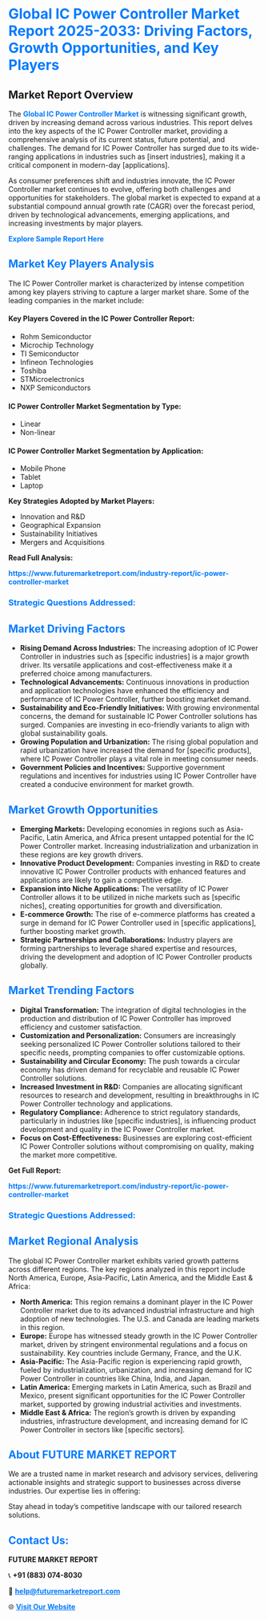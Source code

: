 <h1 style="color: #007BFF;">Global IC Power Controller Market Report 2025-2033: Driving Factors, Growth Opportunities, and Key Players</h1>

<section id="overview">
<h2>Market Report Overview</h2>
<p>The <a href="https://www.futuremarketreport.com/industry-report/ic-power-controller-market" style="color: #007BFF; text-decoration: none;"><strong>Global IC Power Controller Market</strong></a> is witnessing significant growth, driven by increasing demand across various industries. This report delves into the key aspects of the IC Power Controller market, providing a comprehensive analysis of its current status, future potential, and challenges. The demand for IC Power Controller has surged due to its wide-ranging applications in industries such as [insert industries], making it a critical component in modern-day [applications].</p>
<p>As consumer preferences shift and industries innovate, the IC Power Controller market continues to evolve, offering both challenges and opportunities for stakeholders. The global market is expected to expand at a substantial compound annual growth rate (CAGR) over the forecast period, driven by technological advancements, emerging applications, and increasing investments by major players.</p>
</section>

<section id="overview">
<p><a href="https://www.futuremarketreport.com/request-sample/reportId=81569" style="color: #007BFF; text-decoration: none;"><strong>Explore Sample Report Here</strong></a></p>
</section>

<section id="key-players">
<h2 style="color: #007BFF;">Market Key Players Analysis</h2>
<p>The IC Power Controller market is characterized by intense competition among key players striving to capture a larger market share. Some of the leading companies in the market include:</p>
<h4>Key Players Covered in the IC Power Controller Report:</h4>
<ul><li>Rohm Semiconductor</li><li>Microchip Technology</li><li>TI Semiconductor</li><li>Infineon Technologies</li><li>Toshiba</li><li>STMicroelectronics</li><li>NXP Semiconductors</li></ul>
<h4>IC Power Controller Market Segmentation by Type:</h4>
<ul><li>Linear</li><li>Non-linear</li></ul>

<h4>IC Power Controller Market Segmentation by Application:</h4>
<ul><li>Mobile Phone</li><li>Tablet</li><li>Laptop</li></ul>
<p><strong>Key Strategies Adopted by Market Players:</strong></p>
<ul>
<li>Innovation and R&D</li>
<li>Geographical Expansion</li>
<li>Sustainability Initiatives</li>
<li>Mergers and Acquisitions</li>
</ul>
</section>

<section>
<p><strong>Read Full Analysis: </strong></p><a href="https://www.futuremarketreport.com/industry-report/ic-power-controller-market" style="color: #007BFF; text-decoration: none;"><strong>https://www.futuremarketreport.com/industry-report/ic-power-controller-market</strong></a>
<h3 style="color: #007BFF;">Strategic Questions Addressed:</h3>
</section>

<section id="driving-factors">
<h2 style="color: #007BFF;">Market Driving Factors</h2>
<ul>
<li><strong>Rising Demand Across Industries:</strong> The increasing adoption of IC Power Controller in industries such as [specific industries] is a major growth driver. Its versatile applications and cost-effectiveness make it a preferred choice among manufacturers.</li>
<li><strong>Technological Advancements:</strong> Continuous innovations in production and application technologies have enhanced the efficiency and performance of IC Power Controller, further boosting market demand.</li>
<li><strong>Sustainability and Eco-Friendly Initiatives:</strong> With growing environmental concerns, the demand for sustainable IC Power Controller solutions has surged. Companies are investing in eco-friendly variants to align with global sustainability goals.</li>
<li><strong>Growing Population and Urbanization:</strong> The rising global population and rapid urbanization have increased the demand for [specific products], where IC Power Controller plays a vital role in meeting consumer needs.</li>
<li><strong>Government Policies and Incentives:</strong> Supportive government regulations and incentives for industries using IC Power Controller have created a conducive environment for market growth.</li>
</ul>
</section>

<section id="growth-opportunities">
<h2 style="color: #007BFF;">Market Growth Opportunities</h2>
<ul>
<li><strong>Emerging Markets:</strong> Developing economies in regions such as Asia-Pacific, Latin America, and Africa present untapped potential for the IC Power Controller market. Increasing industrialization and urbanization in these regions are key growth drivers.</li>
<li><strong>Innovative Product Development:</strong> Companies investing in R&D to create innovative IC Power Controller products with enhanced features and applications are likely to gain a competitive edge.</li>
<li><strong>Expansion into Niche Applications:</strong> The versatility of IC Power Controller allows it to be utilized in niche markets such as [specific niches], creating opportunities for growth and diversification.</li>
<li><strong>E-commerce Growth:</strong> The rise of e-commerce platforms has created a surge in demand for IC Power Controller used in [specific applications], further boosting market growth.</li>
<li><strong>Strategic Partnerships and Collaborations:</strong> Industry players are forming partnerships to leverage shared expertise and resources, driving the development and adoption of IC Power Controller products globally.</li>
</ul>
</section>

<section id="trending-factors">
<h2 style="color: #007BFF;">Market Trending Factors</h2>
<ul>
<li><strong>Digital Transformation:</strong> The integration of digital technologies in the production and distribution of IC Power Controller has improved efficiency and customer satisfaction.</li>
<li><strong>Customization and Personalization:</strong> Consumers are increasingly seeking personalized IC Power Controller solutions tailored to their specific needs, prompting companies to offer customizable options.</li>
<li><strong>Sustainability and Circular Economy:</strong> The push towards a circular economy has driven demand for recyclable and reusable IC Power Controller solutions.</li>
<li><strong>Increased Investment in R&D:</strong> Companies are allocating significant resources to research and development, resulting in breakthroughs in IC Power Controller technology and applications.</li>
<li><strong>Regulatory Compliance:</strong> Adherence to strict regulatory standards, particularly in industries like [specific industries], is influencing product development and quality in the IC Power Controller market.</li>
<li><strong>Focus on Cost-Effectiveness:</strong> Businesses are exploring cost-efficient IC Power Controller solutions without compromising on quality, making the market more competitive.</li>
</ul>
</section>

<section>
<p><strong>Get Full Report: </strong></p><a href="https://www.futuremarketreport.com/industry-report/ic-power-controller-market" style="color: #007BFF; text-decoration: none;"><strong>https://www.futuremarketreport.com/industry-report/ic-power-controller-market</strong></a>
<h3 style="color: #007BFF;">Strategic Questions Addressed:</h3>
</section>


<section id="regional-analysis">
<h2 style="color: #007BFF;">Market Regional Analysis</h2>
<p>The global IC Power Controller market exhibits varied growth patterns across different regions. The key regions analyzed in this report include North America, Europe, Asia-Pacific, Latin America, and the Middle East & Africa:</p>
<ul>
<li><strong>North America:</strong> This region remains a dominant player in the IC Power Controller market due to its advanced industrial infrastructure and high adoption of new technologies. The U.S. and Canada are leading markets in this region.</li>
<li><strong>Europe:</strong> Europe has witnessed steady growth in the IC Power Controller market, driven by stringent environmental regulations and a focus on sustainability. Key countries include Germany, France, and the U.K.</li>
<li><strong>Asia-Pacific:</strong> The Asia-Pacific region is experiencing rapid growth, fueled by industrialization, urbanization, and increasing demand for IC Power Controller in countries like China, India, and Japan.</li>
<li><strong>Latin America:</strong> Emerging markets in Latin America, such as Brazil and Mexico, present significant opportunities for the IC Power Controller market, supported by growing industrial activities and investments.</li>
<li><strong>Middle East & Africa:</strong> The region’s growth is driven by expanding industries, infrastructure development, and increasing demand for IC Power Controller in sectors like [specific sectors].</li>
</ul>
</section>

<footer>
<h2 style="color: #007BFF;">About FUTURE MARKET REPORT</h2>
<p>We are a trusted name in market research and advisory services, delivering actionable insights and strategic support to businesses across diverse industries. Our expertise lies in offering:</p>

<p>Stay ahead in today’s competitive landscape with our tailored research solutions.</p>

<h2 style="color: #007BFF;">Contact Us:</h2>
<p><strong>FUTURE MARKET REPORT</strong></p>
<p>📞 <strong>+91 (883) 074-8030</strong></p>
<p>📧 <strong><a href="mailto:help@futuremarketreport.com" style="color: #007BFF;">help@futuremarketreport.com</a></strong></p>
<p>🌐 <strong><a href="https://www.futuremarketreport.com/" style="color: #007BFF;">Visit Our Website</a></strong></p>
</footer>